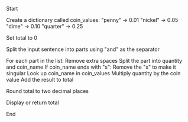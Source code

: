 Start

Create a dictionary called coin_values:
    "penny" → 0.01
    "nickel" → 0.05
    "dime" → 0.10
    "quarter" → 0.25

Set total to 0

Split the input sentence into parts using "and" as the separator

For each part in the list:
    Remove extra spaces
    Split the part into quantity and coin_name
    If coin_name ends with "s":
        Remove the "s" to make it singular
    Look up coin_name in coin_values
    Multiply quantity by the coin value
    Add the result to total

Round total to two decimal places

Display or return total

End
